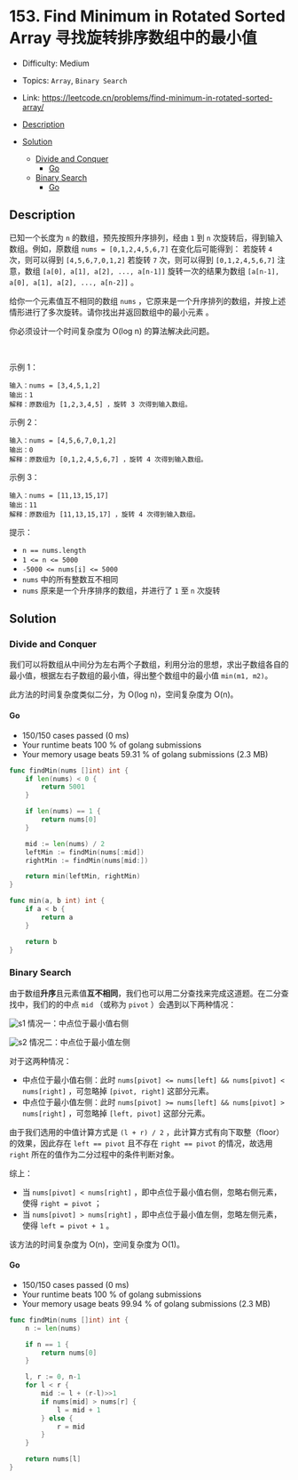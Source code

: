 <!-- omit in toc -->
# 153. Find Minimum in Rotated Sorted Array 寻找旋转排序数组中的最小值

- Difficulty: Medium
- Topics: `Array`, `Binary Search`
- Link: https://leetcode.cn/problems/find-minimum-in-rotated-sorted-array/

- [Description](#description)
- [Solution](#solution)
  - [Divide and Conquer](#divide-and-conquer)
    - [Go](#go)
  - [Binary Search](#binary-search)
    - [Go](#go-1)

## Description

已知一个长度为 `n` 的数组，预先按照升序排列，经由 `1` 到 `n` 次旋转后，得到输入数组。例如，原数组 `nums = [0,1,2,4,5,6,7]` 在变化后可能得到：
若旋转 `4` 次，则可以得到 `[4,5,6,7,0,1,2]`
若旋转 `7` 次，则可以得到 `[0,1,2,4,5,6,7]`
注意，数组 `[a[0], a[1], a[2], ..., a[n-1]]` 旋转一次的结果为数组 `[a[n-1], a[0], a[1], a[2], ..., a[n-2]]` 。

给你一个元素值互不相同的数组 `nums` ，它原来是一个升序排列的数组，并按上述情形进行了多次旋转。请你找出并返回数组中的最小元素 。

你必须设计一个时间复杂度为 O(log n) 的算法解决此问题。

 

示例 1：
```
输入：nums = [3,4,5,1,2]
输出：1
解释：原数组为 [1,2,3,4,5] ，旋转 3 次得到输入数组。
```
示例 2：
```
输入：nums = [4,5,6,7,0,1,2]
输出：0
解释：原数组为 [0,1,2,4,5,6,7] ，旋转 4 次得到输入数组。
```
示例 3：
```
输入：nums = [11,13,15,17]
输出：11
解释：原数组为 [11,13,15,17] ，旋转 4 次得到输入数组。
```

提示：

- `n == nums.length`
- `1 <= n <= 5000`
- `-5000 <= nums[i] <= 5000`
- `nums` 中的所有整数互不相同
- `nums` 原来是一个升序排序的数组，并进行了 `1` 至 `n` 次旋转


## Solution

### Divide and Conquer

我们可以将数组从中间分为左右两个子数组，利用分治的思想，求出子数组各自的最小值，根据左右子数组的最小值，得出整个数组中的最小值 `min(m1, m2)`。

此方法的时间复杂度类似二分，为 O(log n)，空间复杂度为 O(n)。

#### Go

- 150/150 cases passed (0 ms)
- Your runtime beats 100 % of golang submissions
- Your memory usage beats 59.31 % of golang submissions (2.3 MB)

```go
func findMin(nums []int) int {
	if len(nums) < 0 {
		return 5001
	}

	if len(nums) == 1 {
		return nums[0]
	}

	mid := len(nums) / 2
	leftMin := findMin(nums[:mid])
	rightMin := findMin(nums[mid:])

	return min(leftMin, rightMin)
}

func min(a, b int) int {
	if a < b {
		return a
	}

	return b
}
```

### Binary Search

由于数组**升序**且元素值**互不相同**，我们也可以用二分查找来完成这道题。在二分查找中，我们的的中点 `mid` （或称为 `pivot` ）会遇到以下两种情况：

![s1](https://assets.leetcode-cn.com/solution-static/153/2.png "情况一：中点位于最小值右侧")
情况一：中点位于最小值右侧

![s2](https://assets.leetcode-cn.com/solution-static/153/3.png "情况二：中点位于最小值左侧")
情况二：中点位于最小值左侧

对于这两种情况：
- 中点位于最小值右侧：此时 `nums[pivot] <= nums[left] && nums[pivot] < nums[right]` ，可忽略掉 `[pivot, right]` 这部分元素。
- 中点位于最小值左侧：此时 `nums[pivot] >= nums[left] && nums[pivot] > nums[right]` ，可忽略掉 `[left, pivot]` 这部分元素。

由于我们选用的中值计算方式是 `(l + r) / 2` ，此计算方式有向下取整（floor）的效果，因此存在 `left == pivot` 且不存在 `right == pivot` 的情况，故选用 `right` 所在的值作为二分过程中的条件判断对象。

综上：
- 当 `nums[pivot] < nums[right]` ，即中点位于最小值右侧，忽略右侧元素，使得 `right = pivot` ；
- 当 `nums[pivot] > nums[right]` ，即中点位于最小值左侧，忽略左侧元素，使得 `left = pivot + 1` 。 

该方法的时间复杂度为 O(n)，空间复杂度为 O(1)。

#### Go

- 150/150 cases passed (0 ms)
- Your runtime beats 100 % of golang submissions
- Your memory usage beats 99.94 % of golang submissions (2.3 MB)

```go
func findMin(nums []int) int {
	n := len(nums)

	if n == 1 {
		return nums[0]
	}

	l, r := 0, n-1
	for l < r {
		mid := l + (r-l)>>1
		if nums[mid] > nums[r] {
			l = mid + 1
		} else {
			r = mid
		}
	}

	return nums[l]
}
```

